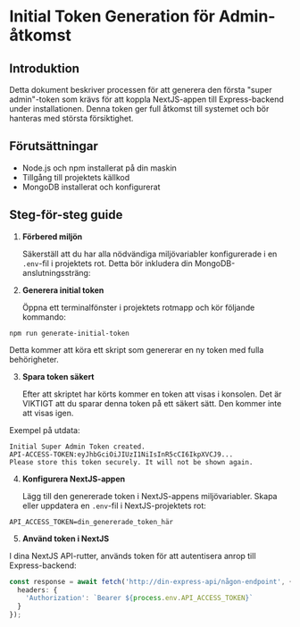 # Initial Token Generation för Admin-åtkomst

## Introduktion

Detta dokument beskriver processen för att generera den första "super admin"-token som krävs för att koppla NextJS-appen till Express-backend under installationen. Denna token ger full åtkomst till systemet och bör hanteras med största försiktighet.

## Förutsättningar

- Node.js och npm installerat på din maskin
- Tillgång till projektets källkod
- MongoDB installerat och konfigurerat

## Steg-för-steg guide

1. **Förbered miljön**

   Säkerställ att du har alla nödvändiga miljövariabler konfigurerade i en `.env`-fil i projektets rot. Detta bör inkludera din MongoDB-anslutningssträng:


2. **Generera initial token**

   Öppna ett terminalfönster i projektets rotmapp och kör följande kommando:


```code
npm run generate-initial-token
```

Detta kommer att köra ett skript som genererar en ny token med fulla behörigheter.

3. **Spara token säkert**

   Efter att skriptet har körts kommer en token att visas i konsolen. Det är VIKTIGT att du sparar denna token på ett säkert sätt. Den kommer inte att visas igen.


Exempel på utdata:
```code
Initial Super Admin Token created.
API-ACCESS-TOKEN:eyJhbGciOiJIUzI1NiIsInR5cCI6IkpXVCJ9...
Please store this token securely. It will not be shown again.
```

4. **Konfigurera NextJS-appen**

   Lägg till den genererade token i NextJS-appens miljövariabler. Skapa eller uppdatera en `.env`-fil i NextJS-projektets rot:

```code
API_ACCESS_TOKEN=din_genererade_token_här
```

5. **Använd token i NextJS**

I dina NextJS API-rutter, används token för att autentisera anrop till Express-backend:

```typescript
const response = await fetch('http://din-express-api/någon-endpoint', {
  headers: {
    'Authorization': `Bearer ${process.env.API_ACCESS_TOKEN}`
  }
});